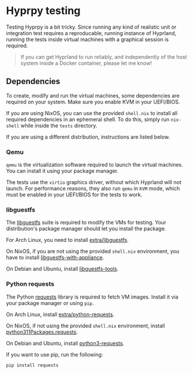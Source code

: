 # Hyprpy testing

Testing Hyprpy is a bit tricky.
Since running any kind of realistic unit or integration test requires a reproducable, running
instance of Hyprland, running the tests inside virtual machines with a graphical session
is required.

> If you can get Hyprland to run reliably, and independently of the host system inside a Docker container, please let me know!

## Dependencies

To create, modify and run the virtual machines, some dependencies are required on your system.
Make sure you enable KVM in your UEFI/BIOS.

If you are using NixOS, you can use the provided `shell.nix` to install all required dependencies
in an ephemeral shell.
To do this, simply run `nix-shell` while inside the `tests` directory.

If you are using a different distribution, instructions are listed below.

### Qemu

`qemu` is the virtualization software required to launch the virtual machines.
You can install it using your package manager.

The tests use the `virtio` graphics driver, without which Hyprland will not launch.
For performance reasons, they also run `qemu` in `KVM` mode, which must be enabled in your
UEFI/BIOS for the tests to work.

### libguestfs

The [libguestfs](https://libguestfs.org/) suite is required to modify the VMs for testing.
Your distribution's package manager should let you install the package.

For Arch Linux, you need to install [extra/libguestfs](https://www.archlinux.org/packages/extra/x86_64/libguestfs/).

On NixOS, if you are not using the provided `shell.nix` environment, you have to install
[libguestfs-with-appliance](https://search.nixos.org/packages?channel=unstable&from=0&size=50&sort=relevance&type=packages&query=libguestfs-with-appliance).

On Debian and Ubuntu, install [libguestfs-tools](https://packages.ubuntu.com/kinetic/libguestfs-tools).

### Python requests

The Python [requests](https://pypi.org/project/requests/) library is required to fetch VM images.
Install it via your package manager or using `pip`.

On Arch Linux, install [extra/python-requests](https://archlinux.org/packages/extra/any/python-requests/).

On NixOS, if not using the provided `shell.nix` environment, install [python311Packages.requests](https://search.nixos.org/packages?channel=unstable&from=0&size=50&sort=relevance&type=packages&query=python311Packages.requests).

On Debian and Ubuntu, install [python3-requests](https://packages.ubuntu.com/kinetic/python3-requests).

If you want to use pip, run the following:

```bash
pip install requests
```
